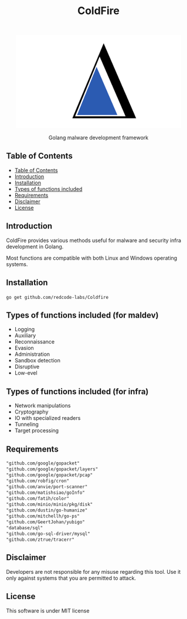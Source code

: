 

<h1 align="center"> ColdFire</h1> <br>
<p align="center">
  <a>
    <img src="coldfire.png" width="450">
  </a>
</p>

<p align="center">
  Golang malware development framework
</p>

## Table of Contents
- [Table of Contents](#table-of-contents)
- [Introduction](#introduction)
- [Installation](#installation)
- [Types of functions included](#types-of-functions-included)
- [Requirements](#requirements)
- [Disclaimer](#disclaimer)
- [License](#license)

## Introduction

ColdFire provides various methods useful for malware and security infra development in Golang.

Most functions are compatible with both Linux and Windows operating systems.

## Installation

`go get github.com/redcode-labs/Coldfire`

## Types of functions included (for maldev)

* Logging
* Auxiliary
* Reconnaissance
* Evasion
* Administration
* Sandbox detection
* Disruptive
* Low-evel

## Types of functions included (for infra)

* Network manipulations
* Cryptography
* IO with specialized readers
* Tunneling
* Target processing


## Requirements
```
"github.com/google/gopacket"
"github.com/google/gopacket/layers"
"github.com/google/gopacket/pcap"
"github.com/robfig/cron"
"github.com/anvie/port-scanner"
"github.com/matishsiao/goInfo"
"github.com/fatih/color"
"github.com/minio/minio/pkg/disk"
"github.com/dustin/go-humanize"
"github.com/mitchellh/go-ps"
"github.com/GeertJohan/yubigo"
"database/sql"
"github.com/go-sql-driver/mysql"
"github.com/ztrue/tracerr"
```

## Disclaimer
Developers are not responsible for any misuse regarding this tool.
Use it only against systems that you are permitted to attack.

## License
This software is under MIT license


